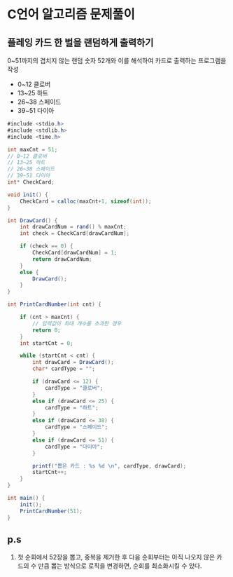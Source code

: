 # C언어 알고리즘 문제풀이

## 플레잉 카드 한 벌을 랜덤하게 출력하기

0~51까지의 겹치지 않는 랜덤 숫자 52개와 이를 해석하여 카드로 출력하는 프로그램을 작성
* 0~12 클로버
* 13~25 하트
* 26~38 스페이드
* 39~51 다이아

```csharp
#include <stdio.h>
#include <stdlib.h>
#include <time.h>

int maxCnt = 51;
// 0~12 클로버
// 13~25 하트
// 26~38 스페이드
// 39~51 다이아
int* CheckCard;

void init() {
	CheckCard = calloc(maxCnt+1, sizeof(int));
}

int DrawCard() {
	int drawCardNum = rand() % maxCnt;
	int check = CheckCard[drawCardNum];

	if (check == 0) {
		CheckCard[drawCardNum] = 1;
		return drawCardNum;
	}
	else {
		DrawCard();
	}
}

int PrintCardNumber(int cnt) {

	if (cnt > maxCnt) {
		// 입력값이 최대 개수를 초과한 경우
		return 0;
	}
	int startCnt = 0;

	while (startCnt < cnt) {
		int drawCard = DrawCard();
		char* cardType = "";

		if (drawCard <= 12) {
			cardType = "클로버";
		}
		else if (drawCard <= 25) {
			cardType = "하트";
		}
		else if (drawCard <= 38) {
			cardType = "스페이드";
		}
		else if (drawCard <= 51) {
			cardType = "다이아";
		}

		printf("뽑은 카드 : %s %d \n", cardType, drawCard);
		startCnt++;
	}
}

int main() {
	init();
	PrintCardNumber(51);
}
```

## p.s
1. 첫 순회에서 52장을 뽑고, 중복을 제거한 후 다음 순회부터는 아직 나오지 않은 카드의 수 만큼 뽑는 방식으로 로직을 변경하면, 순회를 최소화시킬 수 있다.

